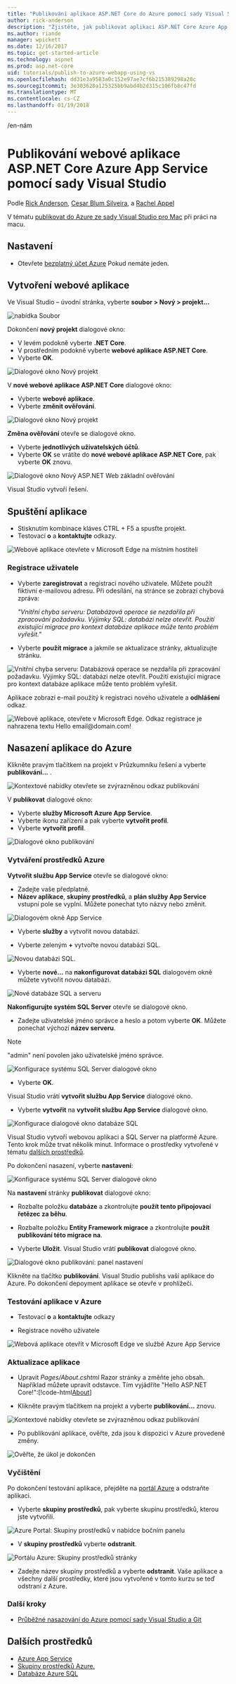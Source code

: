 ```yaml
---
title: "Publikování aplikace ASP.NET Core do Azure pomocí sady Visual Studio"
author: rick-anderson
description: "Zjistěte, jak publikovat aplikaci ASP.NET Core Azure App Service pomocí sady Visual Studio."
ms.author: riande
manager: wpickett
ms.date: 12/16/2017
ms.topic: get-started-article
ms.technology: aspnet
ms.prod: asp.net-core
uid: tutorials/publish-to-azure-webapp-using-vs
ms.openlocfilehash: dd31e3a9583a0c152e97ae7cf6b215389298a20c
ms.sourcegitcommit: 3e303620a125325bb9abd4b2d315c106fb8c47fd
ms.translationtype: MT
ms.contentlocale: cs-CZ
ms.lasthandoff: 01/19/2018
---
```

/en-nám

# <a name="publish-an-aspnet-core-web-app-to-azure-app-service-using-visual-studio"></a>Publikování webové aplikace ASP.NET Core Azure App Service pomocí sady Visual Studio

Podle [Rick Anderson](https://twitter.com/RickAndMSFT), [Cesar Blum Silveira](https://github.com/cesarbs), a [Rachel Appel](https://twitter.com/rachelappel)

V tématu [publikovat do Azure ze sady Visual Studio pro Mac](https://blog.xamarin.com/publish-azure-visual-studio-mac/) při práci na macu.

## <a name="set-up"></a>Nastavení

* Otevřete [bezplatný účet Azure](https://aka.ms/K5y5yh) Pokud nemáte jeden. 

## <a name="create-a-web-app"></a>Vytvoření webové aplikace

Ve Visual Studio – úvodní stránka, vyberte **soubor > Nový > projekt...**

![nabídka Soubor](publish-to-azure-webapp-using-vs/_static/file_new_project.png)

Dokončení **nový projekt** dialogové okno:

* V levém podokně vyberte **.NET Core**.
* V prostředním podokně vyberte **webové aplikace ASP.NET Core**.
* Vyberte **OK**.

![Dialogové okno Nový projekt](publish-to-azure-webapp-using-vs/_static/new_prj.png)

V **nové webové aplikace ASP.NET Core** dialogové okno:

* Vyberte **webové aplikace**.
* Vyberte **změnit ověřování**.

![Dialogové okno Nový projekt](publish-to-azure-webapp-using-vs/_static/new_prj_2.png)

**Změna ověřování** otevře se dialogové okno. 

* Vyberte **jednotlivých uživatelských účtů**.
* Vyberte **OK** se vrátíte do **nové webové aplikace ASP.NET Core**, pak vyberte **OK** znovu.

![Dialogové okno Nový ASP.NET Web základní ověřování](publish-to-azure-webapp-using-vs/_static/new_prj_auth.png) 

Visual Studio vytvoří řešení.

## <a name="run-the-app"></a>Spuštění aplikace

* Stisknutím kombinace kláves CTRL + F5 a spusťte projekt.
* Testovací **o** a **kontaktujte** odkazy.

![Webové aplikace otevřete v Microsoft Edge na místním hostiteli](publish-to-azure-webapp-using-vs/_static/show.png)

### <a name="register-a-user"></a>Registrace uživatele

* Vyberte **zaregistrovat** a registraci nového uživatele. Můžete použít fiktivní e-mailovou adresu. Při odesílání, na stránce se zobrazí chybová zpráva:

    *"Vnitřní chyba serveru: Databázová operace se nezdařila při zpracování požadavku. Výjimky SQL: databázi nelze otevřít. Použití existující migrace pro kontext databáze aplikace může tento problém vyřešit."*
* Vyberte **použít migrace** a jakmile se aktualizace stránky, aktualizujte stránku.

![Vnitřní chyba serveru: Databázová operace se nezdařila při zpracování požadavku. Výjimky SQL: databázi nelze otevřít. Použití existující migrace pro kontext databáze aplikace může tento problém vyřešit.](publish-to-azure-webapp-using-vs/_static/mig.png)

Aplikace zobrazí e-mail použitý k registraci nového uživatele a **odhlášení** odkaz.

![Webové aplikace, otevřete v Microsoft Edge. Odkaz registrace je nahrazena textu Hello email@domain.com!](publish-to-azure-webapp-using-vs/_static/hello.png)

## <a name="deploy-the-app-to-azure"></a>Nasazení aplikace do Azure

Klikněte pravým tlačítkem na projekt v Průzkumníku řešení a vyberte **publikování...** .

![Kontextové nabídky otevřete se zvýrazněnou odkaz publikování](publish-to-azure-webapp-using-vs/_static/pub.png)

V **publikovat** dialogové okno:

* Vyberte **služby Microsoft Azure App Service**.
* Vyberte ikonu zařízení a pak vyberte **vytvořit profil**.
* Vyberte **vytvořit profil**.

![Dialogové okno publikování](publish-to-azure-webapp-using-vs/_static/maas1.png)

### <a name="create-azure-resources"></a>Vytváření prostředků Azure

**Vytvořit službu App Service** otevře se dialogové okno:

* Zadejte vaše předplatné.
* **Název aplikace**, **skupiny prostředků**, a **plán služby App Service** vstupní pole se vyplní. Můžete ponechat tyto názvy nebo změnit.

![Dialogovém okně App Service](publish-to-azure-webapp-using-vs/_static/newrg1.png)

* Vyberte **služby** a vytvořit novou databázi.

* Vyberte zeleným  **+**  vytvořte novou databázi SQL.

![Novou databázi SQL.](publish-to-azure-webapp-using-vs/_static/sql.png)

* Vyberte **nové...**  na **nakonfigurovat databázi SQL** dialogovém okně můžete vytvořit novou databázi.

![Nové databáze SQL a serveru](publish-to-azure-webapp-using-vs/_static/conf.png)

**Nakonfigurujte systém SQL Server** otevře se dialogové okno.

* Zadejte uživatelské jméno správce a heslo a potom vyberte **OK**. Můžete ponechat výchozí **název serveru**. 

> [!NOTE]
> "admin" není povolen jako uživatelské jméno správce.

![Konfigurace systému SQL Server dialogové okno](publish-to-azure-webapp-using-vs/_static/conf_servername.png)

* Vyberte **OK**.

Visual Studio vrátí **vytvořit službu App Service** dialogové okno.

* Vyberte **vytvořit** na **vytvořit službu App Service** dialogové okno.

![Konfigurace dialogové okno databáze SQL](publish-to-azure-webapp-using-vs/_static/conf_final.png)

Visual Studio vytvoří webovou aplikaci a SQL Server na platformě Azure. Tento krok může trvat několik minut. Informace o prostředky vytvořené v tématu [dalších prostředků](#additonal-resources).

Po dokončení nasazení, vyberte **nastavení**:

![Konfigurace systému SQL Server dialogové okno](publish-to-azure-webapp-using-vs/_static/set.png)

Na **nastavení** stránky **publikovat** dialogové okno:

  * Rozbalte položku **databáze** a zkontrolujte **použít tento připojovací řetězec za běhu**.
  * Rozbalte položku **Entity Framework migrace** a zkontrolujte **použít publikování této migrace na**.

* Vyberte **Uložit**. Visual Studio vrátí **publikovat** dialogové okno. 

![Dialogové okno publikování: panel nastavení](publish-to-azure-webapp-using-vs/_static/pubs.png)

Klikněte na tlačítko **publikování**. Visual Studio publishs vaší aplikace do Azure. Po dokončení depoyment aplikace se otevře v prohlížeči.

### <a name="test-your-app-in-azure"></a>Testování aplikace v Azure

* Testovací **o** a **kontaktujte** odkazy

* Registrace nového uživatele

![Webová aplikace otevřít v Microsoft Edge ve službě Azure App Service](publish-to-azure-webapp-using-vs/_static/register.png)

### <a name="update-the-app"></a>Aktualizace aplikace

* Upravit *Pages/About.cshtml* Razor stránky a změňte jeho obsah. Například můžete upravit odstavce. Tím vyjádříte "Hello ASP.NET Core!":[!code-html[About](publish-to-azure-webapp-using-vs/sample/about.cshtml?highlight=9&range=1-9)]

* Klikněte pravým tlačítkem na projekt a vyberte **publikování...**  znovu.

![Kontextové nabídky otevřete se zvýrazněnou odkaz publikování](publish-to-azure-webapp-using-vs/_static/pub.png)

* Po publikování aplikace, ověřte, zda jsou k dispozici v Azure provedené změny.

![Ověřte, že úkol je dokončen](publish-to-azure-webapp-using-vs/_static/final.png)

### <a name="clean-up"></a>Vyčištění

Po dokončení testování aplikace, přejděte na [portál Azure](https://portal.azure.com/) a odstraňte aplikaci.

* Vyberte **skupiny prostředků**, pak vyberte skupinu prostředků, kterou jste vytvořili.

![Azure Portal: Skupiny prostředků v nabídce bočním panelu](publish-to-azure-webapp-using-vs/_static/portalrg.png)

* V **skupiny prostředků** vyberte **odstranit**.

![Portálu Azure: Skupiny prostředků stránky](publish-to-azure-webapp-using-vs/_static/rgd.png)

* Zadejte název skupiny prostředků a vyberte **odstranit**. Vaše aplikace a všechny další prostředky, které jsou vytvořené v tomto kurzu se teď odstraní z Azure.

### <a name="next-steps"></a>Další kroky

* [Průběžné nasazování do Azure pomocí sady Visual Studio a Git](xref:host-and-deploy/azure-apps/azure-continuous-deployment)

## <a name="additonal-resources"></a>Dalších prostředků

* [Azure App Service](https://docs.microsoft.com/en-us/azure/app-service/app-service-web-overview)
* [Skupiny prostředků Azure.](https://docs.microsoft.com/en-us/azure/azure-resource-manager/resource-group-overview#resource-groups)
* [Databáze Azure SQL](https://docs.microsoft.com/en-us/azure/sql-database/)
